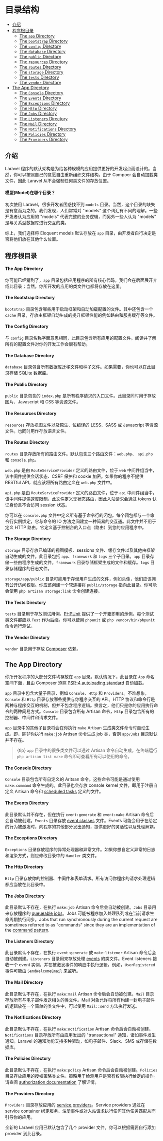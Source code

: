 # 目录结构

- [介绍](#introduction)
- [程序根目录](#the-root-directory)
    - [The `app` Directory](#the-root-app-directory)
    - [The `bootstrap` Directory](#the-bootstrap-directory)
    - [The `config` Directory](#the-config-directory)
    - [The `database` Directory](#the-database-directory)
    - [The `public` Directory](#the-public-directory)
    - [The `resources` Directory](#the-resources-directory)
    - [The `routes` Directory](#the-routes-directory)
    - [The `storage` Directory](#the-storage-directory)
    - [The `tests` Directory](#the-tests-directory)
    - [The `vendor` Directory](#the-vendor-directory)
- [The App Directory](#the-app-directory)
    - [The `Console` Directory](#the-console-directory)
    - [The `Events` Directory](#the-events-directory)
    - [The `Exceptions` Directory](#the-exceptions-directory)
    - [The `Http` Directory](#the-http-directory)
    - [The `Jobs` Directory](#the-jobs-directory)
    - [The `Listeners` Directory](#the-listeners-directory)
    - [The `Mail` Directory](#the-mail-directory)
    - [The `Notifications` Directory](#the-notifications-directory)
    - [The `Policies` Directory](#the-policies-directory)
    - [The `Providers` Directory](#the-providers-directory)

<a name="introduction"></a>
## 介绍

Laravel 程序的默认架构是为给各种规模的应用提供更好的开发起点而设计的。当然，你可以按照自己的意愿自由重新组织文件结构。由于 Compoer 会自动加载类文件，因此 Laravel 从不会强制任何类文件的存放位置。

#### 模型(Model)在哪个目录？

初次使用 Laravel，很多开发者困惑找不到 `models` 目录。当然，这个目录的缺失是有意而为之的。我们发现，人们常常对 "models" 这个词汇有不同的理解。一些开发者认为应用的 "models" 代表完整的业务逻辑，而另外一些人认为 "models" 是与关系型数据库进行交互的类。

综上，我们选择将 Eloquent models 默认存放在 `app` 目录，由开发者自行决定是否将他们放在其他什么位置。

<a name="the-root-directory"></a>
## 程序根目录

<a name="the-root-app-directory"></a>
#### The App Directory

你可能已经猜到了，`app` 目录包括应用程序的所有核心代码。我们会在后面展开介绍此目录；当然，你所开发的应用的类文件也都将存放在这里。

<a name="the-bootstrap-directory"></a>
#### The Bootstrap Directory

`bootstrap` 目录包含哪些用于启动框架和自动加载配置的文件。其中还包含一个 `cache` 目录，存放由框架自动生成的提升框架性能的例如路由和服务缓存等文件。

<a name="the-config-directory"></a>
#### The Config Directory

与 `config` 目录名称字面意思相同，此目录包含所有应用的配置文件。阅读并了解所有的配置文件对你的开发工作会很有帮助。


<a name="the-database-directory"></a>
#### The Database Directory

`database` 目录包含所有数据库迁移文件和种子文件。如果需要，你也可以在此目录存储 SQLite 数据库。

<a name="the-public-directory"></a>
#### The Public Directory

`public` 目录包含的 `index.php` 是所有程序请求的入口文件。此目录同时用于存放图片、Javascript 和 CSS 等资源文件。

<a name="the-resources-directory"></a>
#### The Resources Directory

`resources` 存放视图文件以及原生、位编译的 LESS、SASS 或 Javascript 等资源文件。也同时用作存放语言文件。

<a name="the-routes-directory"></a>
#### The Routes Directory

`routes` 目录存放所有的路由文件。默认包含三个路由文件：`web.php`、 `api.php` 和 `console.php`。

`web.php` 是由 `RouteServiceProvider` 定义的路由文件，位于 `web` 中间件组当中，该中间件提供会话状态、CSRF 保护和 cookie 加密。如果你的程序不提供 RESTful API，就应该将所有路由定义在 `web.php` 文件中。

`api.php` 是由 `RouteServiceProvider` 定义的路由文件，位于 `api` 中间件组当中，该中间件提供速度限制。此文件定义无状态路由，因此入站请求会通过 tokens 认证身份且不会访问 session 状态。

你可以在 `console.php` 文件中定义所有基于命令行的闭包。每个闭包都与一个命令行实例绑定，它与命令的 IO 方法之间建立一种简易的交互通。此文件并不用于定义 HTTP 路由，它定义基于控制台的入口点（路由）到您的应用程序中。


<a name="the-storage-directory"></a>
#### The Storage Directory

`storage` 目录存放已编译的视图模板、sessions 文件、缓存文件以及其他由框架自动生成的文件。此目录包括 `app`、`framework` 和 `logs` 三个子目录。`app` 目录存储一些由程序生成的文件。`framework` 目录存储框架生成的文件和缓存。`logs` 目录存储程序的日志文件。

`storage/app/public` 目录可能用于存储用户生成的文件，例如头像，他们应该拥有公开访问权限。你应该创建一个软连接将 `public/storage` 指向此目录。你可能会使用 `php artisan storage:link` 命令创建连接。

<a name="the-tests-directory"></a>
#### The Tests Directory

`tests` 目录用于存放测试用例。[PHPUnit](https://phpunit.de/) 提供了一个开箱即用的示例。每个测试类文件都应以 `Test` 作为后缀。你可以使用 `phpunit` 或 `php vendor/bin/phpunit` 命令运行测试。


<a name="the-vendor-directory"></a>
#### The Vendor Directory

`vendor` 目录用于存放 [Composer](https://getcomposer.org) 依赖。

<a name="the-app-directory"></a>
## The App Directory

你所开发程序的大部分文件均存放在 `app` 目录。默认情况下，此目录在 `App` 命名空间下面，且由 Composer 遵照 [PSR-4 autoloading standard](http://www.php-fig.org/psr/psr-4/) 自动加载。

`app` 目录中包含大量子目录，例如 `Console`、`Http` 和 `Providers`。不难想象，`Console` 和 `Http` 目录存放哪些提供与你程序交互的 API。HTTP 协议和命令行是两种与程序交互的机制，但并不包含程序逻辑。换言之，他们只是你的应用执行命令的两种简易方式。`Console` 目录包含所有 Artisan 命令，`Http` 目录包含所有的控制器、中间件和请求文件。

`app` 目录中的其他子目录将会在你执行 `make` Artisan 生成类文件命令时自动生成。即，除非你执行 `make:job` Artisan 命令生成 job 类，否则 `app/Jobs` 目录默认并不存在。

> {tip} `app` 目录中的很多类文件可以通过 Artisan 命令自动生成。在终端运行 `php artisan list make` 命令即可查看所有可以使用的命令。

<a name="the-console-directory"></a>
#### The Console Directory

`Console` 目录包含所有自定义的 Aritsan 命令。这些命令可能是通过使用 `make:command` 命令生成的。此目录也会存放 console kernel 文件，即用于注册自定义 Artisan 命令和 [scheduled tasks](/docs/{{version}}/scheduling) 定义的文件。

<a name="the-events-directory"></a>
#### The Events Directory

此目录默认并不存在，但在执行 `event:generate` 和 `event:make` Artisan 命令后会自动被创建。`Events` 目录存放 [event classes](/docs/{{version}}/events) 文件。Events 可能会用于在给定的行为被激发时，向程序的其他部分发出通知，提供更好的灵活性以及处理解耦。

<a name="the-exceptions-directory"></a>
#### The Exceptions Directory

`Exceptions` 目录存放程序的异常处理器和异常文件。如果你想自定义异常的日志和渲染方式，则应修改目录中的 `Handler` 类文件。

<a name="the-http-directory"></a>
#### The Http Directory

`Http` 目录存放你的控制器、中间件和表单请求。所有访问你程序的请求处理逻辑都应当放在此目录中。

<a name="the-jobs-directory"></a>
#### The Jobs Directory

此目录默认不存在，在执行 `make:job` Artisan 命令后会自动被创建。`Jobs` 目录用来存放程序的 [queueable jobs](/docs/{{version}}/queues)。Jobs 可能被程序加入处理队列或在当前请求生命周期执行同步。Jobs that run synchronously during the current request are sometimes referred to as "commands" since they are an implementation of the [command pattern](https://en.wikipedia.org/wiki/Command_pattern).

<a name="the-listeners-directory"></a>
#### The Listeners Directory

此目录默认不存在，在执行 `event:generate` 或 `make:listener` Artisan 命令后会自动被创建。`Listeners` 目录用来存放处理 [events](/docs/{{version}}/events) 的类文件。Event listeners 接收一个 event 实例，并在被激发事件的响应中执行逻辑。例如，`UserRegistered` 事件可能由 `SendWelcomeEmail` 来监听。


<a name="the-mail-directory"></a>
#### The Mail Directory

此目录默认不存在，在执行 `make:mail` Artisan 命令后会自动被创建。`Mail` 目录存放所有与电子邮件发送相关的类文件。Mail 对象允许将所有构建一封电子邮件的逻辑放在一个简单的类文件中，可以使用 `Mail::send` 方法执行发送。


<a name="the-notifications-directory"></a>
#### The Notifications Directory

此目录默认不存在，在执行 `make:notification` Artisan 命令后会自动被创建。`Notifications` 目录存放所有由应用发出的 "transactional" 通知，诸如事件发生通知。Laravel 的通知功能支持多种驱动，如电子邮件、Slack、SMS 或存储在数据库。

<a name="the-policies-directory"></a>
#### The Policies Directory

此目录默认不存在，在执行 `make:policy` Artisan 命令后会自动被创建。`Policies` 目录存放应用的授权策略类文件。策略用于检测用户是否有权限执行给定的操作。请查阅 [authorization documentation](/docs/{{version}}/authorization) 了解详情。


<a name="the-providers-directory"></a>
#### The Providers Directory

`Providers` 目录存放应用的 [service providers](/docs/{{version}}/providers)。Service providers 通过在 service container 绑定服务、注册事件或对入站请求执行任何其他任务匹配从而引导你的应用。

全新的 Laravel 应用已默认包含了几个 provider 文件。你可以根据需要自行添加 provider 到此目录。